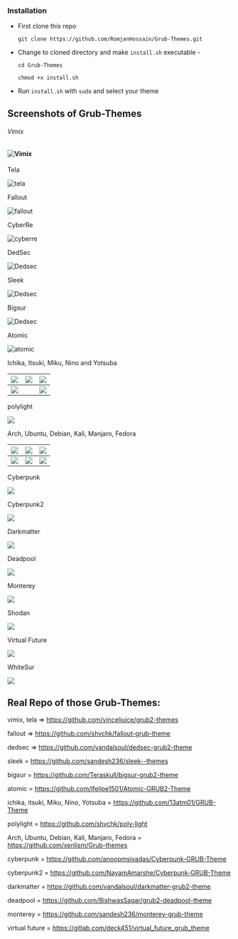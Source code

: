 ### Installation

* First clone this repo

  `git clone https://github.com/RomjanHossain/Grub-Themes.git`

* Change to cloned directory and make `install.sh` executable - 

  `cd Grub-Themes`

  `chmod +x install.sh`

* Run `install.sh` with `sudo` and select your theme 





## Screenshots of Grub-Themes

###### Vimix

#### ![Vimix](../grubthemes/screenshot/vimix.jpg)

Tela

![tela](../grubthemes/screenshot/tela.jpg)

Fallout

![fallout](../grubthemes/screenshot/fallout.gif)

CyberRe

![cyberre](../grubthemes/screenshot/cyberre.png)

DedSec

![Dedsec](../grubthemes/screenshot/dedsec.png)

Sleek

![Dedsec](../grubthemes/screenshot/sleek.png)

Bigsur 

![Dedsec](../grubthemes/screenshot/bigsur.png)

Atomic

![atomic](../grubthemes/screenshot/atomic.gif)

Ichika, Itsuki, Miku, Nino and Yotsuba

| ![](../grubthemes/screenshot/ichika.gif) | ![](../grubthemes/screenshot/itsuki.gif) | ![](../grubthemes/screenshot/miku.gif)    |
| ---------------------------------------- | ---------------------------------------- | ----------------------------------------- |
| ![](../grubthemes/screenshot/nino.gif)   |                                          | ![](../grubthemes/screenshot/yotsuba.gif) |

polylight

![](../grubthemes/screenshot/polylight.gif)

Arch, Ubuntu, Debian, Kali, Manjaro, Fedora

| ![](../grubthemes/screenshot/arch.jpg) | ![](../grubthemes/screenshot/ubuntu.jpg)  | ![](../grubthemes/screenshot/debian.jpg) |
| -------------------------------------- | ----------------------------------------- | ---------------------------------------- |
| ![](../grubthemes/screenshot/kali.jpg) | ![](../grubthemes/screenshot/manjaro.jpg) | ![](../grubthemes/screenshot/fedora.jpg) |

Cyberpunk

![](../grubthemes/screenshot/cyberpunk.png)

Cyberpunk2

![](../grubthemes/screenshot/cyberpunk2.png)

Darkmatter

![](../grubthemes/screenshot/darkmatter.png)

Deadpool 

![](../grubthemes/screenshot/deadpool.png)

Monterey

![](../grubthemes/screenshot/monte.png)

Shodan

![](../grubthemes/screenshot/shodan.png)

Virtual Future

![](../grubthemes/screenshot/virtual.png)

WhiteSur

![](../grubthemes/screenshot/whitesur.jpg)



## Real Repo of those Grub-Themes:

vimix, tela => https://github.com/vinceliuice/grub2-themes

fallout => https://github.com/shvchk/fallout-grub-theme

dedsec => https://github.com/vandalsoul/dedsec-grub2-theme

sleek = https://github.com/sandesh236/sleek--themes

bigsur = https://github.com/Teraskull/bigsur-grub2-theme

atomic = https://github.com/lfelipe1501/Atomic-GRUB2-Theme

ichika, itsuki, Miku, Nino, Yotsuba = https://github.com/13atm01/GRUB-Theme

polylight = https://github.com/shvchk/poly-light

Arch, Ubuntu, Debian, Kali, Manjaro, Fedora = https://github.com/xenlism/Grub-themes

cyberpunk = https://github.com/anoopmsivadas/Cyberpunk-GRUB-Theme

cyberpunk2 = https://github.com/NayamAmarshe/Cyberpunk-GRUB-Theme

darkmatter = https://github.com/vandalsoul/darkmatter-grub2-theme

deadpool = https://github.com/BishwasSagar/grub2-deadpool-theme

monterey = https://github.com/sandesh236/monterey-grub-theme

virtual future = https://gitlab.com/deck451/virtual_future_grub_theme